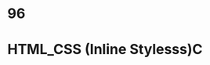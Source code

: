 # 96
# HTML_CSS (Inline Stylesss)C
<p style="color: blue; font_size: 24 px;"< styled paragraph<//P>

